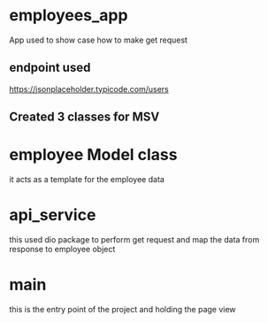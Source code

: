 # employees_app
App used to show case how to make get request

## endpoint used
https://jsonplaceholder.typicode.com/users

## Created 3 classes for MSV
# employee Model class
it acts as a template for the employee data
# api_service 
this used dio package to perform get request and map the data from response to employee object
# main 
this is the entry point of the project and holding the page view 